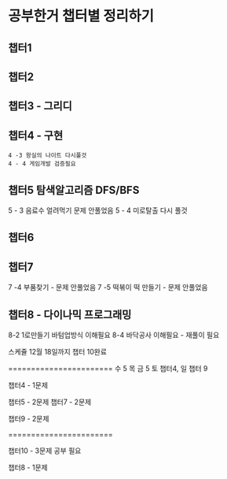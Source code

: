 # 공부한거 챕터별 정리하기

## 챕터1

## 챕터2

## 챕터3 - 그리디

## 챕터4 - 구현
    4 -3 왕실의 나이트 다시풀것
    4 - 4 게임개발 검증필요


## 챕터5 탐색알고리즘 DFS/BFS
5 - 3 음료수 얼려먹기 문제 안풀었음
5 - 4 미로탈출 다시 풀것 

## 챕터6

## 챕터7
7 -4 부품찾기 - 문제 안풀었음
7 -5 떡볶이 떡 만들기 - 문제 안풀었음

## 챕터8 - 다이나믹 프로그래밍
8-2 1로만들기 바텀업방식 이해필요
8-4 바닥공사 이해필요 - 재풀이 필요


스케쥴
12월 18일까지 챕터 10완료

=======================
수 5
목 
금 5
토 챕터4,
일 챕터 9


챕터4 - 1문제

챕터5 - 2문제
챕터7 - 2문제

챕터9 - 2문제

=======================


챕터10 - 3문제
공부 필요


챕터8 - 1문제